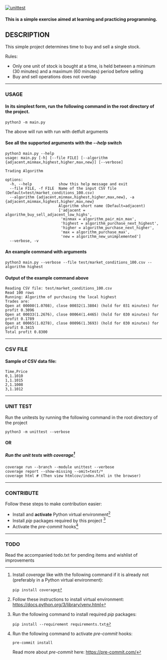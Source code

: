 [![unittest](https://github.com/bijalthanawala/trading_algorithms/actions/workflows/unittest.yml/badge.svg)](https://github.com/bijalthanawala/trading_algorithms/actions/workflows/unittest.yml)


#### This is a simple exercise aimed at learning and practicing programming.

## DESCRIPTION
This simple project determines time to buy and sell a single stock.

Rules:
- Only one unit of stock is bought at a time, is held between a minimum (30 minutes) and a maximum (60 minutes) period before selling
- Buy and sell operations does not overlap

-----------------------

### USAGE

#### In its simplest form, run the following command in the root directory of the project.
```
python3 -m main.py
```
The above will run with run with detfult arguments

#### See all the supported arguments with the *--help* switch

```
python3 main.py --help
usage: main.py [-h] [--file FILE] [--algorithm {adjacent,minmax,highest,higher,max,new}] [--verbose]

Trading Algorithm

options:
  -h, --help            show this help message and exit
  --file FILE, -f FILE  Name of the input CSV file (Default=test/market_conditions_100.csv)
  --algorithm {adjacent,minmax,highest,higher,max,new}, -a {adjacent,minmax,highest,higher,max,new}
                        Algorithm short name (Default=adjacent)
                        ['adjacent = algorithm_buy_sell_adjacent_low_highs',
                         'minmax = algorithm_pair_min_max',
                         'highest = algorithm_purchase_next_highest',
                         'higher = algorithm_purchase_next_higher',
                         'max = algorithm_purchase_max',
                         'new = algorithm_new_unimplemented']
  --verbose, -v
```

#### An example command with arguments

```
python3 main.py --verbose --file test/market_conditions_100.csv --algorithm highest
```

#### Output of the example command above
```
Reading CSV file: test/market_conditions_100.csv
Read 100 rows
Running: Algorithm of purchasing the local highest
Trades are:
Open at 00000(1.0708), close 00032(1.3804) (hold for 031 minutes) for profit 0.3096
Open at 00033(1.2676), close 00064(1.4465) (hold for 030 minutes) for profit 0.1789
Open at 00065(1.0278), close 00096(1.3693) (hold for 030 minutes) for profit 0.3415
Total profit 0.8300
```

-----------------------

### CSV FILE

#### Sample of CSV data file:

```
Time,Price
0,1.1010
1,1.1015
2,1.1008
3,1.1012
```

-----------------------

### UNIT TEST

Run the unitests by running the following command in the root directory of the project

```
python3 -m unittest --verbose
```

#### OR

##### Run the unit tests with coverage[^coverage]
```
coverage run --branch --module unittest --verbose
coverage report --show-missing --omit=test/*
coverage html # (Then view htmlcov/index.html in the browser)
```

-----------------------

### CONTRIBUTE

Follow these steps to make contribution easier:
- Install and **activate** Python virtual environment[^venv]
- Install *pip* packages required by this project [^requirements]
- Activate the *pre-commit* hooks[^pre-commit]

-----------------------


### TODO

Read the accompanied todo.txt for pending items and wishlist of improvements


[^coverage]: Install *coverage* like with the following command if it is already not (preferably in a Python virtual environment):

    ```pip install coverage```

[^venv]: Follow these instructions to install virtual environment: https://docs.python.org/3/library/venv.html

[^requirements]: Run the following command to install required *pip* packages:

    ```pip install --requirement requirements.txt```

[^pre-commit]: Run the following command to activate *pre-commit* hooks:

    ```pre-commit install```

    Read more about *pre-commit* here: https://pre-commit.com/
